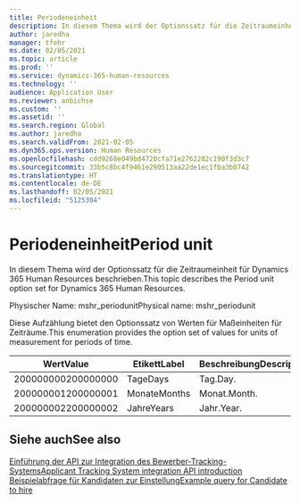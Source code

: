 ```yaml
---
title: Periodeneinheit
description: In diesem Thema wird der Optionssatz für die Zeitraumeinheit für Dynamics 365 Human Resources beschrieben.
author: jaredha
manager: tfehr
ms.date: 02/05/2021
ms.topic: article
ms.prod: ''
ms.service: dynamics-365-human-resources
ms.technology: ''
audience: Application User
ms.reviewer: anbichse
ms.custom: ''
ms.assetid: ''
ms.search.region: Global
ms.author: jaredha
ms.search.validFrom: 2021-02-05
ms.dyn365.ops.version: Human Resources
ms.openlocfilehash: cdd9268e049bd4720cfa71e2762282c190f3d3c7
ms.sourcegitcommit: 33b5c8bc4f9461e290513aa22de1ec1fba3b0742
ms.translationtype: HT
ms.contentlocale: de-DE
ms.lasthandoff: 02/05/2021
ms.locfileid: "5125304"
---
```

# <a name="period-unit"></a><span data-ttu-id="9740c-103">Periodeneinheit</span><span class="sxs-lookup"><span data-stu-id="9740c-103">Period unit</span></span>

<span data-ttu-id="9740c-104">In diesem Thema wird der Optionssatz für die Zeitraumeinheit für Dynamics 365 Human Resources beschrieben.</span><span class="sxs-lookup"><span data-stu-id="9740c-104">This topic describes the Period unit option set for Dynamics 365 Human Resources.</span></span>

<span data-ttu-id="9740c-105">Physischer Name: mshr_periodunit</span><span class="sxs-lookup"><span data-stu-id="9740c-105">Physical name: mshr_periodunit</span></span>

<span data-ttu-id="9740c-106">Diese Aufzählung bietet den Optionssatz von Werten für Maßeinheiten für Zeiträume.</span><span class="sxs-lookup"><span data-stu-id="9740c-106">This enumeration provides the option set of values for units of measurement for periods of time.</span></span>

| <span data-ttu-id="9740c-107">Wert</span><span class="sxs-lookup"><span data-stu-id="9740c-107">Value</span></span> | <span data-ttu-id="9740c-108">Etikett</span><span class="sxs-lookup"><span data-stu-id="9740c-108">Label</span></span> | <span data-ttu-id="9740c-109">Beschreibung</span><span class="sxs-lookup"><span data-stu-id="9740c-109">Description</span></span> |
| --- | --- | --- |
| <span data-ttu-id="9740c-110">200000000</span><span class="sxs-lookup"><span data-stu-id="9740c-110">200000000</span></span> | <span data-ttu-id="9740c-111">Tage</span><span class="sxs-lookup"><span data-stu-id="9740c-111">Days</span></span> | <span data-ttu-id="9740c-112">Tag.</span><span class="sxs-lookup"><span data-stu-id="9740c-112">Day.</span></span> |
| <span data-ttu-id="9740c-113">200000001</span><span class="sxs-lookup"><span data-stu-id="9740c-113">200000001</span></span> | <span data-ttu-id="9740c-114">Monate</span><span class="sxs-lookup"><span data-stu-id="9740c-114">Months</span></span> | <span data-ttu-id="9740c-115">Monat.</span><span class="sxs-lookup"><span data-stu-id="9740c-115">Month.</span></span> |
| <span data-ttu-id="9740c-116">200000002</span><span class="sxs-lookup"><span data-stu-id="9740c-116">200000002</span></span> | <span data-ttu-id="9740c-117">Jahre</span><span class="sxs-lookup"><span data-stu-id="9740c-117">Years</span></span> | <span data-ttu-id="9740c-118">Jahr.</span><span class="sxs-lookup"><span data-stu-id="9740c-118">Year.</span></span> |

## <a name="see-also"></a><span data-ttu-id="9740c-119">Siehe auch</span><span class="sxs-lookup"><span data-stu-id="9740c-119">See also</span></span>

[<span data-ttu-id="9740c-120">Einführung der API zur Integration des Bewerber-Tracking-Systems</span><span class="sxs-lookup"><span data-stu-id="9740c-120">Applicant Tracking System integration API introduction</span></span>](hr-admin-integration-ats-api-introduction.md)<br>
[<span data-ttu-id="9740c-121">Beispielabfrage für Kandidaten zur Einstellung</span><span class="sxs-lookup"><span data-stu-id="9740c-121">Example query for Candidate to hire</span></span>](hr-admin-integration-ats-api-candidate-to-hire-example-query.md)
